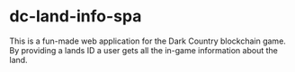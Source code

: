 # dc-land-info-spa
This is a fun-made web application for the Dark Country blockchain game. 
By providing a lands ID a user gets all the in-game information about the land.
